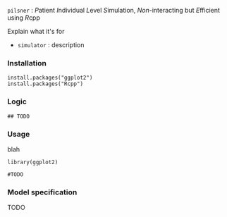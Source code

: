 
<!-- README.md is generated from README.Rmd. Please edit that file -->





`pilsner` : *P*atient *I*ndividual *L*evel *S*imulation, *Non*-interacting but *E*fficient using *R*cpp

Explain what it's for

-   `simulator` : description

### Installation

``` {.r}
install.packages("ggplot2")
install.packages("Rcpp")
```

### Logic

``` {.r}
## TODO
```

### Usage

blah

``` {.r}
library(ggplot2)

#TODO
```

### Model specification

TODO
